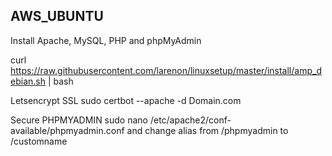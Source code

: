 ## AWS_UBUNTU

Install Apache, MySQL, PHP and phpMyAdmin

curl https://raw.githubusercontent.com/larenon/linuxsetup/master/install/amp_debian.sh | bash

Letsencrypt SSL 
sudo certbot --apache -d Domain.com

Secure PHPMYADMIN
sudo nano /etc/apache2/conf-available/phpmyadmin.conf
and change alias from /phpmyadmin to /customname

